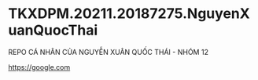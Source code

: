 # TKXDPM.20211.20187275.NguyenXuanQuocThai
REPO CÁ NHÂN CỦA NGUYỄN XUÂN QUỐC THÁI - NHÓM 12

https://google.com
